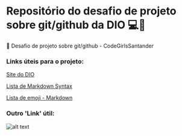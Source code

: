 # Repositório do desafio de projeto sobre git/github da DIO :computer::space_invader:
:round_pushpin: Desafio de projeto sobre git/github - CodeGirlsSantander

### Links úteis para o projeto:

[Site do DIO](https://web.dio.me/)

[Lista de Markdown Syntax](https://www.markdownguide.org/cheat-sheet/)

[Lista de emoji - Markdown](https://gist.github.com/rxaviers/7360908)

### Outro 'Link' útil:

![alt text](https://i.pinimg.com/originals/b0/87/53/b08753d58f327fe00490bb5cfa7fcf03.gif)
